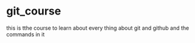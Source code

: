# git_course
this is tthe course to learn about every thing about git and github and the commands in it 
